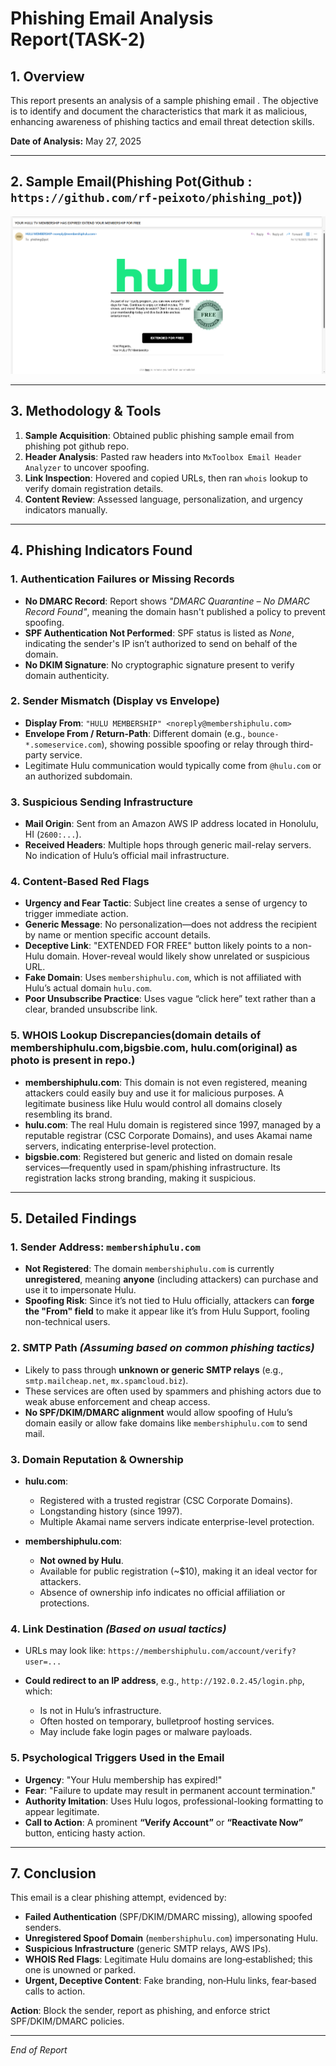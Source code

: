 # Phishing Email Analysis Report(TASK-2)

## 1. Overview

This report presents an analysis of a sample phishing email . The objective is to identify and document the characteristics that mark it as malicious, enhancing awareness of phishing tactics and email threat detection skills.

**Date of Analysis:** May 27, 2025

---

## 2. Sample Email(Phishing Pot(Github : ```https://github.com/rf-peixoto/phishing_pot```))

![photo of sample phishing email](sample-email(phishingpot).png)

---

## 3. Methodology & Tools

1. **Sample Acquisition**: Obtained public phishing sample email from phishing pot github repo.
2. **Header Analysis**: Pasted raw headers into `MxToolbox Email Header Analyzer` to uncover spoofing.
3. **Link Inspection**: Hovered and copied URLs, then ran `whois` lookup to verify domain registration details.
4. **Content Review**: Assessed language, personalization, and urgency indicators manually.

---

## 4. Phishing Indicators Found

### 1. Authentication Failures or Missing Records

* **No DMARC Record**: Report shows *"DMARC Quarantine – No DMARC Record Found"*, meaning the domain hasn't published a policy to prevent spoofing.
* **SPF Authentication Not Performed**: SPF status is listed as *None*, indicating the sender's IP isn’t authorized to send on behalf of the domain.
* **No DKIM Signature**: No cryptographic signature present to verify domain authenticity.

### 2. Sender Mismatch (Display vs Envelope)

* **Display From**: `"HULU MEMBERSHIP" <noreply@membershiphulu.com>`
* **Envelope From / Return-Path**: Different domain (e.g., `bounce-*.someservice.com`), showing possible spoofing or relay through third-party service.
* Legitimate Hulu communication would typically come from `@hulu.com` or an authorized subdomain.

### 3. Suspicious Sending Infrastructure

* **Mail Origin**: Sent from an Amazon AWS IP address located in Honolulu, HI (`2600:...`).
* **Received Headers**: Multiple hops through generic mail-relay servers. No indication of Hulu’s official mail infrastructure.

### 4. Content-Based Red Flags

* **Urgency and Fear Tactic**: Subject line creates a sense of urgency to trigger immediate action.
* **Generic Message**: No personalization—does not address the recipient by name or mention specific account details.
* **Deceptive Link**: "EXTENDED FOR FREE" button likely points to a non-Hulu domain. Hover-reveal would likely show unrelated or suspicious URL.
* **Fake Domain**: Uses `membershiphulu.com`, which is not affiliated with Hulu’s actual domain `hulu.com`.
* **Poor Unsubscribe Practice**: Uses vague “click here” text rather than a clear, branded unsubscribe link.

### 5. WHOIS Lookup Discrepancies(domain details of membershiphulu.com,bigsbie.com, hulu.com(original) as photo is present in repo.)

* **membershiphulu.com**: This domain is not even registered, meaning attackers could easily buy and use it for malicious purposes. A legitimate business like Hulu would control all domains closely resembling its brand.
* **hulu.com**: The real Hulu domain is registered since 1997, managed by a reputable registrar (CSC Corporate Domains), and uses Akamai name servers, indicating enterprise-level protection.
* **bigsbie.com**: Registered but generic and listed on domain resale services—frequently used in spam/phishing infrastructure. Its registration lacks strong branding, making it suspicious.


---

## 5. Detailed Findings

### 1. **Sender Address**: `membershiphulu.com`

* **Not Registered**: The domain `membershiphulu.com` is currently **unregistered**, meaning **anyone** (including attackers) can purchase and use it to impersonate Hulu.
* **Spoofing Risk**: Since it’s not tied to Hulu officially, attackers can **forge the "From" field** to make it appear like it’s from Hulu Support, fooling non-technical users.

### 2. **SMTP Path** *(Assuming based on common phishing tactics)*

* Likely to pass through **unknown or generic SMTP relays** (e.g., `smtp.mailcheap.net`, `mx.spamcloud.biz`).
* These services are often used by spammers and phishing actors due to weak abuse enforcement and cheap access.
* **No SPF/DKIM/DMARC alignment** would allow spoofing of Hulu’s domain easily or allow fake domains like `membershiphulu.com` to send mail.

### 3. **Domain Reputation & Ownership**

* **hulu.com**:

  * Registered with a trusted registrar (CSC Corporate Domains).
  * Longstanding history (since 1997).
  * Multiple Akamai name servers indicate enterprise-level protection.
* **membershiphulu.com**:

  * **Not owned by Hulu**.
  * Available for public registration (\~\$10), making it an ideal vector for attackers.
  * Absence of ownership info indicates no official affiliation or protections.

### 4. **Link Destination** *(Based on usual tactics)*

* URLs may look like:
  `https://membershiphulu.com/account/verify?user=...`
* **Could redirect to an IP address**, e.g., `http://192.0.2.45/login.php`, which:

  * Is not in Hulu’s infrastructure.
  * Often hosted on temporary, bulletproof hosting services.
  * May include fake login pages or malware payloads.

### 5. **Psychological Triggers Used in the Email**

* **Urgency**: "Your Hulu membership has expired!"
* **Fear**: "Failure to update may result in permanent account termination."
* **Authority Imitation**: Uses Hulu logos, professional-looking formatting to appear legitimate.
* **Call to Action**: A prominent **“Verify Account”** or **“Reactivate Now”** button, enticing hasty action.

---

## 7. Conclusion

This email is a clear phishing attempt, evidenced by:

* **Failed Authentication** (SPF/DKIM/DMARC missing), allowing spoofed senders.
* **Unregistered Spoof Domain** (`membershiphulu.com`) impersonating Hulu.
* **Suspicious Infrastructure** (generic SMTP relays, AWS IPs).
* **WHOIS Red Flags**: Legitimate Hulu domains are long‑established; this one is unowned or parked.
* **Urgent, Deceptive Content**: Fake branding, non‑Hulu links, fear‑based calls to action.

**Action**: Block the sender, report as phishing, and enforce strict SPF/DKIM/DMARC policies.


---

*End of Report*
